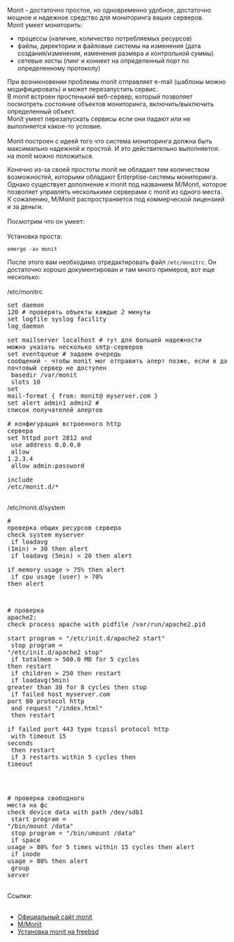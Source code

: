 Monit - достаточно простое, но одновременно удобное, достаточно мощное и надежное средство для мониторинга ваших серверов.<br>Monit умеет мониторить:<br><ul><li>процессы (наличие, количество потребляемых ресурсов)</li><li>файлы, директории и файловые системы на изменения (дата создания/изменения, изменения размера и контрольной суммы)</li><li>сетевые хосты (пинг и коннект на определенный порт по определенному протоколу)</li></ul>При возникновении проблемы monit отправляет e-mail (шаблоны можно модифицировать) и может перезапустить сервис.<br>В monit встроен простенький веб-сервер, который позволяет посмотреть состояние объектов мониторинга, включить/выключить определенный объект.<br>Monit умеет перезапускать сервисы если они падают или не выполняется какое-то условие.<br><br>Monit построен с идеей того что система мониторинга должна быть максимально надежной и простой. И это действительно выполняется: на monit можно положиться.

Конечно из-за своей простоты monit не обладает тем количеством возможностей, которыми обладают Enterptise-системы мониторинга. Однако существует дополнение к monit под названием M/Monit, которое позволяет управлять несколькими серверами с monit из одного места. К сожалению, M/Monit распространяется под коммерческой лицензией и за деньги.<br><br>Посмотрим что он умеет:<br><br>Установка проста:

```shell
emerge -av monit
```

После этого вам необходимо отредактировать файл `/etc/monitrc`. Он достаточно хорошо документирован и там много примеров, вот еще несколько:<br><br>/etc/monitrc<br><pre class="brush: bash">set daemon  120 # проверять объекты каждые 2 минуты<br>set logfile syslog facility log_daemon<br><br>set mailserver localhost # тут для большей надежности можно указать несколько smtp-серверов<br>set eventqueue # задаем очередь сообщений - чтобы monit мог отправить алерт позже, если в данный момент почтовый сервер не доступен<br>    basedir /var/monit<br>    slots 10<br>set mail-format { from: monit@ myserver.com }<br>set alert admin1 admin2 # список получателей алертов<br><br># конфигурация встроенного http сервера<br>set httpd port 2812 and<br>    use address 0.0.0.0<br>    allow 1.2.3.4<br>    allow admin:password<br><br>include /etc/monit.d/*<br></pre><br>/etc/monit.d/system<br><pre class="brush: bash"># проверка общих ресурсов сервера<br>check system myserver<br>    if loadavg (1min) &gt; 30 then alert<br>    if loadavg (5min) &gt; 20 then alert<br>    if memory usage &gt; 75% then alert<br>   if cpu usage (user) &gt; 70% then alert<br></pre><br><pre class="brush: bash"># проверка apache2:<br>check process apache with pidfile /var/run/apache2.pid<br>    start program = "/etc/init.d/apache2 start"<br>    stop program  = "/etc/init.d/apache2 stop"<br>    if totalmem &gt; 500.0 MB for 5 cycles then restart<br>    if children &gt; 250 then restart<br>    if loadavg(5min) greater than 30 for 8 cycles then stop<br>    if failed host myserver.com port 80 protocol http<br>       and request "/index.html"<br>       then restart<br>    if failed port 443 type tcpssl protocol http<br>       with timeout 15 seconds<br>       then restart<br>    if 3 restarts within 5 cycles then timeout<br></pre><br><br><pre class="brush: bash"># проверка свободного места на фс<br>check device data with path /dev/sdb1<br>    start program  = "/bin/mount /data"<br>    stop program  = "/bin/umount /data"<br>    if space usage &gt; 80% for 5 times within 15 cycles then alert<br>    if inode usage &gt; 80% then alert<br>    group server<br></pre><br>Ссылки:<br><br><ul><li><a href="http://mmonit.com/monit/">Официальный сайт monit</a></li><li><a href="http://mmonit.com/">M/Monit</a></li><li><a href="http://www.lissyara.su/?id=1268">Установка monit на freebsd</a></li></ul>
